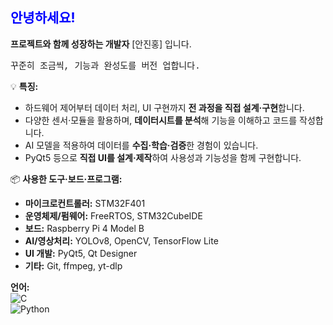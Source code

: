 ## <span style="color:blue">안녕하세요!</span>  
<b>프로젝트와 함께 성장하는 개발자</b>  </b>[안진홍]</b> 입니다.  
  
 <span style="font-family:Courier New">꾸준히 조금씩, 기능과 완성도를 버전 업합니다.</span>  
  
 💡 **특징:**  
- 하드웨어 제어부터 데이터 처리, UI 구현까지 **전 과정을 직접 설계·구현**합니다.  
- 다양한 센서·모듈을 활용하며, **데이터시트를 분석**해 기능을 이해하고 코드를 작성합니다.  
- AI 모델을 적용하여 데이터를 **수집·학습·검증**한 경험이 있습니다.  
- PyQt5 등으로 **직접 UI를 설계·제작**하여 사용성과 기능성을 함께 구현합니다.  
  
   
📦 **사용한 도구·보드·프로그램:**  
- **마이크로컨트롤러:** STM32F401  
- **운영체제/펌웨어:** FreeRTOS, STM32CubeIDE  
- **보드:** Raspberry Pi 4 Model B  
- **AI/영상처리:** YOLOv8, OpenCV, TensorFlow Lite  
- **UI 개발:** PyQt5, Qt Designer  
- **기타:** Git, ffmpeg, yt-dlp
  
 **언어:**  
  ![C](https://img.shields.io/badge/C-00599C?style=flat&logo=c&logoColor=white)  
  ![Python](https://img.shields.io/badge/Python-3776AB?style=flat&logo=python&logoColor=white)  
  




<!--
**yesorn0/yesorn0** is a ✨ _special_ ✨ repository because its `README.md` (this file) appears on your GitHub profile.

Here are some ideas to get you started:

- 🔭 I’m currently working on ...
- 🌱 I’m currently learning ...
- 👯 I’m looking to collaborate on ...
- 🤔 I’m looking for help with ...
- 💬 Ask me about ...
- 📫 How to reach me: ...
- 😄 Pronouns: ...
- ⚡ Fun fact: ...
-->
